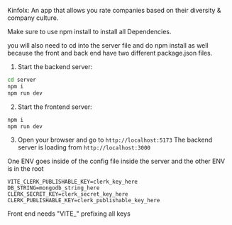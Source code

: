 Kinfolx: An app that allows you rate companies based on their diversity & company culture.

Make sure to use npm install to install all Dependencies.

you will also need to cd into the server file and do npm install as well because the front and back end have two different package.json files.

1. Start the backend server:

```bash
cd server
npm i
npm run dev
```

2. Start the frontend server:

```bash
npm i
npm run dev
```

3. Open your browser and go to `http://localhost:5173`
   The backend server is loading from `http://localhost:3000`

One ENV goes inside of the config file inside the server and the other ENV is in the root

```
VITE_CLERK_PUBLISHABLE_KEY=clerk_key_here
DB_STRING=mongodb_string_here
CLERK_SECRET_KEY=clerk_secret_key_here
CLERK_PUBLISHABLE_KEY=clerk_publishable_key_here
```

Front end needs "VITE\_" prefixing all keys

